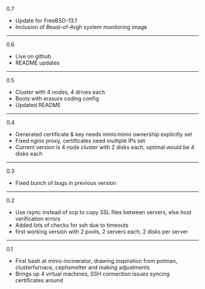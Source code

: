 0.7

* Update for FreeBSD-13.1
* Inclusion of Beast-of-Argh system monitoring image

---

0.6

* Live on github
* README updates

---

0.5

* Cluster with 4 nodes, 4 drives each
* Boots with erasure coding config
* Updated README

---

0.4

* Generated certificate & key needs minio:minio ownership explicitly set
* Fixed nginx proxy, certificates need multiple IPs set
* Current version is 4 node cluster with 2 disks each, optimal would be 4 disks each

---

0.3

* Fixed bunch of bugs in previous version

---

0.2

* Use rsync instead of scp to copy SSL files between servers, else host verification errors
* Added lots of checks for ssh due to timeouts
* first working version with 2 pools, 2 servers each, 2 disks per server

---

0.1

* First bash at minio-incinerator, drawing inspiration from potman, clusterfurnace, cephsmelter and making adjustments
* Brings up 4 virtual machines, SSH connection issues syncing certificates around
